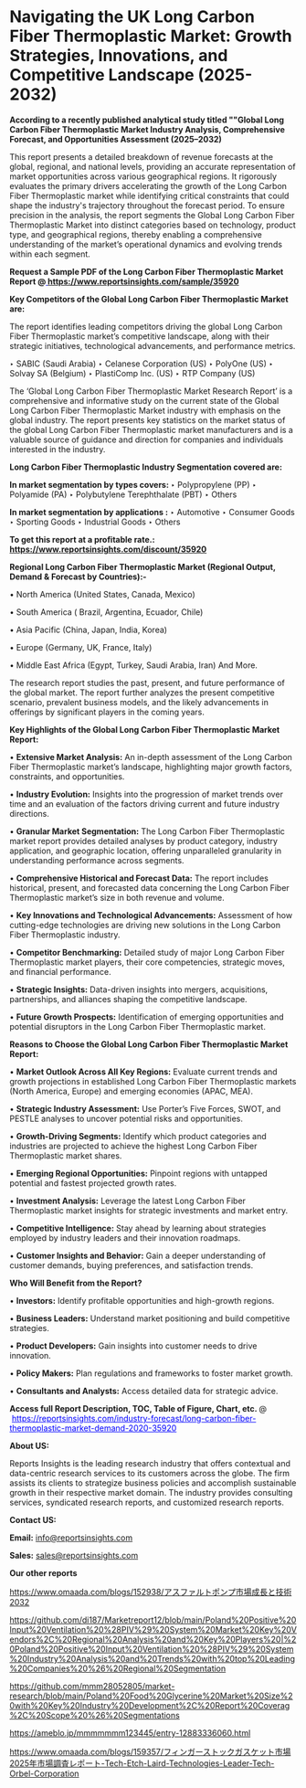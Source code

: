 # Navigating the UK Long Carbon Fiber Thermoplastic Market: Growth Strategies, Innovations, and Competitive Landscape (2025-2032)

<strong>According to a recently published analytical study titled ""Global Long Carbon Fiber Thermoplastic Market Industry Analysis, Comprehensive Forecast, and Opportunities Assessment (2025–2032)</strong>

This report presents a detailed breakdown of revenue forecasts at the global, regional, and national levels, providing an accurate representation of market opportunities across various geographical regions. It rigorously evaluates the primary drivers accelerating the growth of the Long Carbon Fiber Thermoplastic market while identifying critical constraints that could shape the industry's trajectory throughout the forecast period. To ensure precision in the analysis, the report segments the Global Long Carbon Fiber Thermoplastic Market into distinct categories based on technology, product type, and geographical regions, thereby enabling a comprehensive understanding of the market’s operational dynamics and evolving trends within each segment.

<strong>Request a Sample PDF of the Long Carbon Fiber Thermoplastic Market Report </strong><strong>@<a href=https://www.reportsinsights.com/sample/35920 style=color:#0000ff;> https://www.reportsinsights.com/sample/35920</a></strong></font>

<strong>Key Competitors of the Global Long Carbon Fiber Thermoplastic Market are:</strong>

The report identifies leading competitors driving the global Long Carbon Fiber Thermoplastic market’s competitive landscape, along with their strategic initiatives, technological advancements, and performance metrics.

‣ SABIC (Saudi Arabia)
‣ Celanese Corporation (US)
‣ PolyOne (US)
‣ Solvay SA (Belgium)
‣ PlastiComp Inc. (US)
‣ RTP Company (US)

The ‘Global Long Carbon Fiber Thermoplastic Market Research Report’ is a comprehensive and informative study on the current state of the Global Long Carbon Fiber Thermoplastic Market industry with emphasis on the global industry. The report presents key statistics on the market status of the global Long Carbon Fiber Thermoplastic market manufacturers and is a valuable source of guidance and direction for companies and individuals interested in the industry.

<strong>Long Carbon Fiber Thermoplastic Industry Segmentation covered are:</strong>

<strong>In market segmentation by types covers: </strong> 
‣ Polypropylene (PP)
‣ Polyamide (PA)
‣ Polybutylene Terephthalate (PBT)
‣ Others

<strong>In market segmentation by applications :</strong> 
‣ Automotive
‣ Consumer Goods
‣ Sporting Goods
‣ Industrial Goods
‣ Others

<strong>To get this report at a profitable rate.: <a href=https://www.reportsinsights.com/discount/35920 style=color:#0000ff;>https://www.reportsinsights.com/discount/35920</a></strong></font>

<strong>Regional Long Carbon Fiber Thermoplastic Market (Regional Output, Demand &amp; Forecast by Countries):-</strong>

• North America (United States, Canada, Mexico)

• South America ( Brazil, Argentina, Ecuador, Chile)

• Asia Pacific (China, Japan, India, Korea)

• Europe (Germany, UK, France, Italy)

• Middle East Africa (Egypt, Turkey, Saudi Arabia, Iran) And More.

The research report studies the past, present, and future performance of the global market. The report further analyzes the present competitive scenario, prevalent business models, and the likely advancements in offerings by significant players in the coming years.

<strong>Key Highlights of the Global Long Carbon Fiber Thermoplastic Market Report:</strong>

• <strong>Extensive Market Analysis:</strong> An in-depth assessment of the Long Carbon Fiber Thermoplastic market’s landscape, highlighting major growth factors, constraints, and opportunities.

• <strong>Industry Evolution:</strong> Insights into the progression of market trends over time and an evaluation of the factors driving current and future industry directions.

• <strong>Granular Market Segmentation:</strong> The Long Carbon Fiber Thermoplastic market report provides detailed analyses by product category, industry application, and geographic location, offering unparalleled granularity in understanding performance across segments.

• <strong>Comprehensive Historical and Forecast Data:</strong> The report includes historical, present, and forecasted data concerning the Long Carbon Fiber Thermoplastic market’s size in both revenue and volume.

• <strong>Key Innovations and Technological Advancements:</strong> Assessment of how cutting-edge technologies are driving new solutions in the Long Carbon Fiber Thermoplastic industry.

• <strong>Competitor Benchmarking:</strong> Detailed study of major Long Carbon Fiber Thermoplastic market players, their core competencies, strategic moves, and financial performance.

• <strong>Strategic Insights:</strong> Data-driven insights into mergers, acquisitions, partnerships, and alliances shaping the competitive landscape.

• <strong>Future Growth Prospects:</strong> Identification of emerging opportunities and potential disruptors in the Long Carbon Fiber Thermoplastic market.

<strong>Reasons to Choose the Global Long Carbon Fiber Thermoplastic Market Report:</strong>

• <strong>Market Outlook Across All Key Regions:</strong> Evaluate current trends and growth projections in established Long Carbon Fiber Thermoplastic markets (North America, Europe) and emerging economies (APAC, MEA).

• <strong>Strategic Industry Assessment:</strong> Use Porter’s Five Forces, SWOT, and PESTLE analyses to uncover potential risks and opportunities.

• <strong>Growth-Driving Segments:</strong> Identify which product categories and industries are projected to achieve the highest Long Carbon Fiber Thermoplastic market shares.

• <strong>Emerging Regional Opportunities:</strong> Pinpoint regions with untapped potential and fastest projected growth rates.

• <strong>Investment Analysis:</strong> Leverage the latest Long Carbon Fiber Thermoplastic market insights for strategic investments and market entry.

• <strong>Competitive Intelligence:</strong> Stay ahead by learning about strategies employed by industry leaders and their innovation roadmaps.

• <strong>Customer Insights and Behavior:</strong> Gain a deeper understanding of customer demands, buying preferences, and satisfaction trends.

<strong>Who Will Benefit from the Report?</strong>

• <strong>Investors:</strong> Identify profitable opportunities and high-growth regions.

• <strong>Business Leaders:</strong> Understand market positioning and build competitive strategies.

• <strong>Product Developers:</strong> Gain insights into customer needs to drive innovation.

• <strong>Policy Makers:</strong> Plan regulations and frameworks to foster market growth.

• <strong>Consultants and Analysts:</strong> Access detailed data for strategic advice.
</ul>
<strong>Access full Report Description, TOC, Table of Figure, Chart, etc. </strong>@  <a href=https://reportsinsights.com/industry-forecast/long-carbon-fiber-thermoplastic-market-demand-2020-35920 style=color:#0000ff;>https://reportsinsights.com/industry-forecast/long-carbon-fiber-thermoplastic-market-demand-2020-35920</a></font>

<strong><strong>About US</strong>:</strong>

Reports Insights is the leading research industry that offers contextual and data-centric research services to its customers across the globe. The firm assists its clients to strategize business policies and accomplish sustainable growth in their respective market domain. The industry provides consulting services, syndicated research reports, and customized research reports.

<strong>Contact US:</strong>

<p class=""""><b>Email:</b> <a href=mailto:info@reportsinsights.com>info@reportsinsights.com</a></p>
<p class=""""><b>Sales:</b> <a href=mailto:sales@reportsinsights.com>sales@reportsinsights.com</a></p>

<strong>Our other reports</strong>

<a href=https://www.omaada.com/blogs/152938/アスファルトポンプ市場成長と技術2032>https://www.omaada.com/blogs/152938/アスファルトポンプ市場成長と技術2032</a>

<a href=https://github.com/di187/Marketreport12/blob/main/Poland%20Positive%20Input%20Ventilation%20%28PIV%29%20System%20Market%20Key%20Vendors%2C%20Regional%20Analysis%20and%20Key%20Players%20|%20Poland%20Positive%20Input%20Ventilation%20%28PIV%29%20System%20Industry%20Analysis%20and%20Trends%20with%20top%20Leading%20Companies%20%26%20Regional%20Segmentation>https://github.com/di187/Marketreport12/blob/main/Poland%20Positive%20Input%20Ventilation%20%28PIV%29%20System%20Market%20Key%20Vendors%2C%20Regional%20Analysis%20and%20Key%20Players%20|%20Poland%20Positive%20Input%20Ventilation%20%28PIV%29%20System%20Industry%20Analysis%20and%20Trends%20with%20top%20Leading%20Companies%20%26%20Regional%20Segmentation</a>

<a href=https://github.com/mmm28052805/market-research/blob/main/Poland%20Food%20Glycerine%20Market%20Size%20with%20Key%20Industry%20Development%2C%20Report%20Coverag%2C%20Scope%20%26%20Segmentations>https://github.com/mmm28052805/market-research/blob/main/Poland%20Food%20Glycerine%20Market%20Size%20with%20Key%20Industry%20Development%2C%20Report%20Coverag%2C%20Scope%20%26%20Segmentations</a>

<a href=https://ameblo.jp/mmmmmmm123445/entry-12883336060.html>https://ameblo.jp/mmmmmmm123445/entry-12883336060.html</a>

<a href=https://www.omaada.com/blogs/159357/フィンガーストックガスケット市場2025年市場調査レポート-Tech-Etch-Laird-Technologies-Leader-Tech-Orbel-Corporation>https://www.omaada.com/blogs/159357/フィンガーストックガスケット市場2025年市場調査レポート-Tech-Etch-Laird-Technologies-Leader-Tech-Orbel-Corporation</a>
